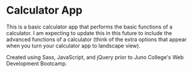 # Calculator App

This is a basic calculator app that performs the basic functions of a calculator. I am expecting to update this in this future to include the advanced functions of a calculator (think of the extra options that appear when you turn your calculator app to landscape view).

Created using Sass, JavaScript, and jQuery prior to Juno College's Web Development Bootcamp.
